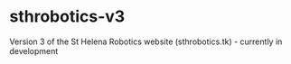 # sthrobotics-v3
Version 3 of the St Helena Robotics website (sthrobotics.tk) - currently in development